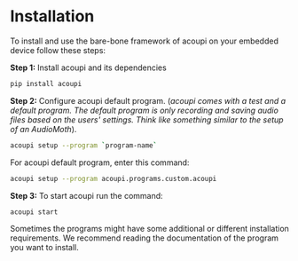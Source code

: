 # Installation

To install and use the bare-bone framework of acoupi on your embedded device follow these steps: 

**Step 1:** Install acoupi and its dependencies
```bash
pip install acoupi
```
**Step 2:** Configure acoupi default program. (*acoupi comes with a test and a default program. The default program is only recording and saving audio files based on the users' settings. Think like something similar to the setup of an AudioMoth*). 
```bash
acoupi setup --program `program-name`
```
For acoupi default program, enter this command: 
```bash
acoupi setup --program acoupi.programs.custom.acoupi
```
**Step 3:** To start acoupi run the command: 
```bash
acoupi start
```

Sometimes the programs might have some additional or different installation requirements. We recommend reading the documentation of the program you want to install.
